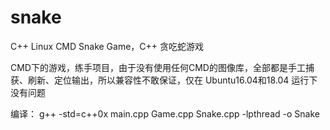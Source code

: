 # snake
C++ Linux CMD Snake Game，C++ 贪吃蛇游戏

CMD下的游戏，练手项目，由于没有使用任何CMD的图像库，全部都是手工捕获、刷新、定位输出，所以兼容性不敢保证，仅在 Ubuntu16.04和18.04 运行下没有问题

编译：
g++ -std=c++0x  main.cpp Game.cpp Snake.cpp  -lpthread -o Snake
